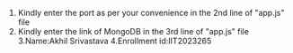 1. Kindly enter the port as per your convenience in the 2nd line of "app.js" file
2. Kindly enter the link of MongoDB in the 3rd line of "app.js" file
3.Name:Akhil Srivastava
4.Enrollment id:IIT2023265